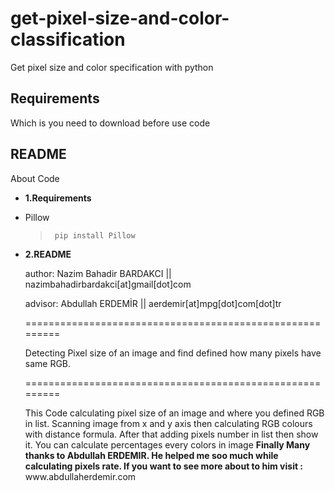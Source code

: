 # get-pixel-size-and-color-classification
Get pixel size and color specification with python
<h2>Requirements</h2>
<p>Which is you need to download before use code</p>
<h2>README</h2>
<p>About Code</p>

<ul>
  <li><p><b>1.Requirements</b></p></li>
<li>
<p>Pillow</p>
  <blockquote>
<pre><code> pip install Pillow
</code></pre>
</blockquote>
</li>

  </li>
  <li><p><b>2.README</b></p>
  <p> author: Nazim Bahadir BARDAKCI || nazimbahadirbardakci[at]gmail[dot]com</p>
  <p>advisor: Abdullah ERDEMİR      || aerdemir[at]mpg[dot]com[dot]tr</p>
  <p>=========================================================</p>
  <p>Detecting Pixel size of an image and find defined how many pixels have same RGB.</p>
  <p>=========================================================</p>
<p>This Code calculating pixel size of an image and where you defined RGB in list.
Scanning image from x and y axis then calculating RGB colours with distance formula.
After that adding pixels number in list then show it. You can calculate percentages every colors in image
<b>Finally Many thanks to Abdullah ERDEMIR. He helped me soo much while calculating pixels rate.
  If you want to see more about to him visit :</b> www.abdullaherdemir.com</p>
  </li>
  
</ul>
